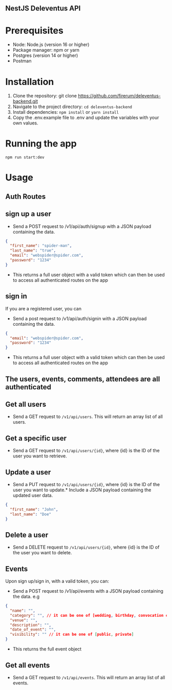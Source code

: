## NestJS Deleventus API

# Prerequisites

- Node: Node.js (version 16 or higher)
- Package manager: npm or yarn
- Postgres (version 14 or higher)
- Postman

# Installation

1. Clone the repository: git clone https://github.com/firerum/deleventus-backend.git
2. Navigate to the project directory: `cd deleventus-backend`
3. Install dependencies: `npm install` or `yarn install`
4. Copy the .env.example file to .env and update the variables with your own values.

# Running the app

`npm run start:dev`

# Usage

## Auth Routes

## sign up a user

- Send a POST request to /v1/api/auth/signup with a JSON payload containing the data.

```json
{
  "first_name": "spider-man",
  "last_name": "true",
  "email": "webspider@spider.com",
  "password": "1234"
}
```

- This returns a full user object with a valid token which can then be used to access all authenticated routes on the app

## sign in

If you are a registered user, you can

- Send a post request to /v1/api/auth/signin with a JSON payload containing the data.

```json
{
  "email": "webspider@spider.com",
  "password": "1234"
}
```

- This returns a full user object with a valid token which can then be used to access all authenticated routes on the app

## The users, events, comments, attendees are all authenticated

## Get all users

- Send a GET request to `/v1/api/users`. This will return an array list of all users.

## Get a specific user

- Send a GET request to `/v1/api/users/{id}`, where {id} is the ID of the user you want to retrieve.

## Update a user

- Send a PUT request to `/v1/api/users/{id}`, where {id} is the ID of the user you want to update.\* Include a JSON payload containing the updated user data.

```json
{
  "first_name": "John",
  "last_name": "Doe"
}
```

## Delete a user

- Send a DELETE request to `/v1/api/users/{id}`, where {id} is the ID of the user you want to delete.

## Events

Upon sign up/sign in, with a valid token, you can:

- Send a POST request to /v1/api/events with a JSON payload containing the data. e.g

```json
{
  "name": "",
  "category": "", // it can be one of [wedding, birthday, convocation or others]
  "venue": "",
  "description": "",
  "date_of_event": "",
  "visibility": "" // it can be one of [public, private]
}
```

- This returns the full event object

## Get all events

- Send a GET request to `/v1/api/events`. This will return an array list of all events.

